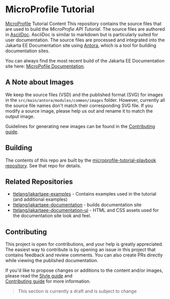 # MicroProfile Tutorial
[MicroProfile](https://microprofile.io/) Tutorial Content
This repository contains the source files that are used to build the _MicroProfie API Tutorial_. The source files are authored in [AsciiDoc](https://asciidoc.org/). AsciiDoc is similar to markdown but is particularly suited for user documentation. The source files are processed and integrated into the Jakarta EE Documentation site using [Antora](https://antora.org/), which is a tool for building documentation sites.

You can always find the most recent build of the Jakarta EE Documentation site here: 
[MicroPofile Documentation](https://microprofile.github.io/microprofile-documentation/microprofile-tutorial/current/index.html). 

## A Note about Images

We keep the source files (VSD) and the published format (SVG)
for images in the `src/main/antora/modules/common/images` folder. 
However, currently all the source file names don't match their corresponding SVG file. 
If you modify a source image, 
please help us out and rename it to match the output image.

Guidelines for generating new images can be found in the [Contributing guide](CONTRIBUTING.md).
## Building

The contents of this repo are built by
the [microprofile-tutorial-playbook repository](https://github.com/ttelang/microprofile-documentation).
See that repo for details.

## Related Repositories

* [ttelang/jakartaee-examples](https://github.com/ttelang/microprofile-examples) - Contains examples used in the tutorial (and additional examples)
* [ttelang/jakartaee-documentation](https://github.com/ttelang/microprofile-documentation) - builds documentation site
* [ttelang/jakartaee-documentation-ui](https://github.com/ttelang/microprofile-documentation-ui) - HTML and CSS assets used for the documentation site look and feel.

## Contributing

This project is open for contributions, and your help is greatly appreciated. 
The easiest way to contribute is by opening an issue in this project that contains feedback and review comments. 
You can also create PRs directly while viewing the published documentation.

If you'd like to propose changes or additions to the content and/or images,
please read the [Style guide](STYLE_GUIDE.adoc) and  
[Contributing guide](CONTRIBUTING.md) for more information.

> This section is currently a draft and is subject to change
